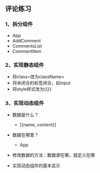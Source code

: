 ## 评论练习
### 1、拆分组件
* App
* AddComment
* CommentsList
* CommentItem

### 2、实现静态组件
* 将class=改为className=
* 将未闭合的标签闭合，如input
* 将style样式改为{{}}

### 3、实现动态组件
* 数据是什么？
  * [{name, content}]
* 数据在哪里？
  * App
* 修改数据的方法：数据源在哪，就定义在哪  

* 实现动态组件的基本显示  
  